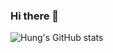 ### Hi there 👋

![Hung's GitHub stats](https://github-readme-stats.vercel.app/api?username=hungvx-dev&count_private=true&show_icons=true&layout=compact&bg_color=30,D4145A,2E3192&icon_color=fff&text_color=fff&title_color=fff)

<!--
**hungvx-dev/hungvx-dev** is a ✨ _special_ ✨ repository because its `README.md` (this file) appears on your GitHub profile.

Here are some ideas to get you started:

- 🔭 I’m currently working on ...
- 🌱 I’m currently learning ...
- 👯 I’m looking to collaborate on ...
- 🤔 I’m looking for help with ...
- 💬 Ask me about ...
- 📫 How to reach me: ...
- 😄 Pronouns: ...
- ⚡ Fun fact: ...
-->
